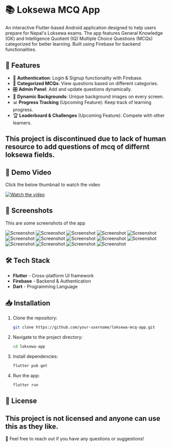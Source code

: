 # 📚 Loksewa MCQ App

An interactive Flutter-based Android application designed to help users prepare for Nepal's Loksewa exams. The app features General Knowledge (GK) and Intelligence Quotient (IQ) Multiple Choice Questions (MCQs) categorized for better learning. Built using Firebase for backend functionalities.

## 🚀 Features

- 🔐 **Authentication**: Login & Signup functionality with Firebase.
- 📂 **Categorized MCQs**: View questions based on different categories.
- 🎛 **Admin Panel**: Add and update questions dynamically.
- 🌄 **Dynamic Backgrounds**: Unique background images on every screen.
- 📊 **Progress Tracking** (Upcoming Feature): Keep track of learning progress.
- 🏆 **Leaderboard & Challenges** (Upcoming Feature): Compete with other learners.

## This project is discontinued due to lack of human resource to add questions of mcq of differnt loksewa fields.


## 🎥 Demo Video

Click the below thumbnail to watch the video

[![Watch the video](readme_assets/1.jpg)](readme_assets/15.mp4)



## 📸 Screenshots

This are some screenshots of the app

![Screenshot](readme_assets/1.jpg)
![Screenshot](readme_assets/2.jpg)
![Screenshot](readme_assets/3.jpg)
![Screenshot](readme_assets/4.jpg)
![Screenshot](readme_assets/5.jpg)
![Screenshot](readme_assets/6.jpg)
![Screenshot](readme_assets/7.jpg)
![Screenshot](readme_assets/8.jpg)
![Screenshot](readme_assets/9.jpg)
![Screenshot](readme_assets/10.jpg)
![Screenshot](readme_assets/11.jpg)
![Screenshot](readme_assets/12.jpg)
![Screenshot](readme_assets/13.jpg)
![Screenshot](readme_assets/14.jpg)


## 🛠 Tech Stack

- **Flutter** - Cross-platform UI framework
- **Firebase** - Backend & Authentication
- **Dart** - Programming Language

## 📥 Installation

1. Clone the repository:
   ```bash
   git clone https://github.com/your-username/loksewa-mcq-app.git
   ```
2. Navigate to the project directory:
   ```bash
   cd loksewa-app
   ```
3. Install dependencies:
   ```bash
   flutter pub get
   ```
4. Run the app:
   ```bash
   flutter run
   ```


## 📜 License

This project is not licensed and anyone can use this as they like.
---

📩 Feel free to reach out if you have any questions or suggestions!

